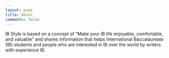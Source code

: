 ```yaml
---
layout: page
title: About
comments: false
---
```


IB Style is based on a concept of “Make your IB life enjoyable, comfortable, and valuable” and shares information that helps International Baccalaureate (IB) students and people who are interested in IB over the world by writers with experience IB.
